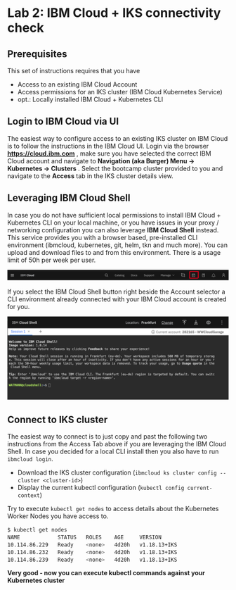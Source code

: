 # Lab 2: IBM Cloud + IKS connectivity check

## Prerequisites

This set of instructions requires that you have

- Access to an existing IBM Cloud Account
- Access permissions for an IKS cluster (IBM Cloud Kubernetes Service)
- opt.: Locally installed IBM Cloud + Kubernetes CLI

## Login to IBM Cloud via UI

The easiest way to configure access to an existing IKS cluster on IBM Cloud is to follow the instructions in the IBM Cloud UI. Login via the browser **https://cloud.ibm.com** , make sure you have selected the correct IBM Cloud account and navigate to **Navigation (aka Burger) Menu -> Kubernetes -> Clusters** . Select the bootcamp cluster provided to you and navigate to the **Access** tab in the IKS cluster details view.

## Leveraging IBM Cloud Shell

In case you do not have sufficient local permissions to install IBM Cloud + Kubernetes CLI on your local machine, or you have issues in your proxy / networking configuration you can also leverage **IBM Cloud Shell** instead. This service provides you with a browser based, pre-installed CLI environment (ibmcloud, kubernetes, git, helm, tkn and much more). You can upload and download files to and from this environment. There is a usage limit of 50h per week per user.

![image](images/lab-02-cloudshell.png)

If you select the IBM Cloud Shell button right beside the Account selector a CLI environment already connected with your IBM Cloud account is created for you.

![image](images/lab-02-cloudshell-details.png)

## Connect to IKS cluster

The easiest way to connect is to just copy and past the following two instructions from the Access Tab above if you are leveraging the IBM Cloud Shell. In case you decided for a local CLI install then you also have to run `ibmcloud login`.

- Download the IKS cluster configuration (`ibmcloud ks cluster config --cluster <cluster-id>`)
- Display the current kubectl configuration (`kubectl config current-context`)

Try to execute `kubectl get nodes` to access details about the Kubernetes Worker Nodes you have access to.

```bash
$ kubectl get nodes
NAME            STATUS   ROLES    AGE     VERSION
10.114.86.229   Ready    <none>   4d20h   v1.18.13+IKS
10.114.86.232   Ready    <none>   4d20h   v1.18.13+IKS
10.114.86.239   Ready    <none>   4d20h   v1.18.13+IKS
```

**Very good - now you can execute kubectl commands against your Kubernetes cluster**
